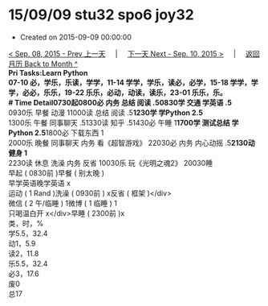 # 15/09/09 stu32 spo6 joy32

* Created on 2015-09-09 00:00:00

[&lt; Sep. 08, 2015 - Prev 上一天](d08.md)     \|     [下一天 Next - Sep. 10, 2015 &gt;](d10.md)     \|     [返回月历 Back to Month ^](index.md)   
**Pri Tasks:**Learn Python  
07-10 必，学乐，乐读，学学，11-14 学学，学乐，读必，必学，15-18 学学，学学，必必，乐乐，19-22 乐乐，必动，动读，读乐，23-01 乐乐，乐。  
**\# Time Detail**0730起0800必 内务 总结 阅读 .5**0830学 交通 学英语 .5**  
0930乐 早餐 动漫 11000读 总结 阅读 .5**1230学 学Python 2.5**  
1300乐 午餐 同事聊天 .51330读 知乎 .51430必 午睡 1**1700学 测试总结 学Python 2.5**1800必 下载东西 1  
2000乐 晚餐 同事聊天 内务 看《超智游戏》 22030必 内务 内心动摇 .5**2130动 健身 1**  
2230读 休息 洗澡 内务 反省 10030乐 玩《光明之魂2》 20030睡  
早起 \( 0830前 \)早餐 \( 别太晚 \)  
早学英语晚学英语 x  
运动 \( 1 Rand \)洗澡 \( 0930前 \) x反省 \( 框架 \)&lt;/div&gt;  
微信 \( 2 午/临睡 \) 1微博 \( 1 临睡 \) 1  
只喝温白开 x&lt;/div&gt;早睡 \( 2300前 \)x  
类，时，%  
学5.5，32.4  
动1，5.9  
读2，11.8  
乐5.5，32.4  
必3，17.6  
废0  
总17

